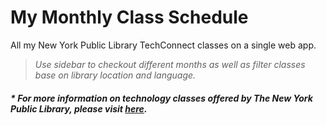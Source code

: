 # My Monthly Class Schedule
All my New York Public Library TechConnect classes on a single web app.


> *Use sidebar to checkout different months as well as filter classes base on library location and language.*


##### \* For more information on technology classes offered by The New York Public Library, please visit [here](https://sites.google.com/nypl.org/techconnect/techconnect).